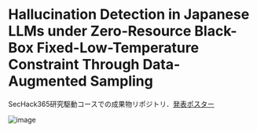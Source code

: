 # Hallucination Detection in Japanese LLMs under Zero-Resource Black-Box Fixed-Low-Temperature Constraint Through Data-Augmented Sampling
SecHack365研究駆動コースでの成果物リポジトリ．[発表ポスター](https://sechack365.nict.go.jp/achievement/2023/pdf/20R.pdf)

![image](https://github.com/ryoryon66/variable_prompt_selfcheckgpt/assets/46624038/a3d1268b-4fbd-4f85-8d15-6e9958d15e8e)

